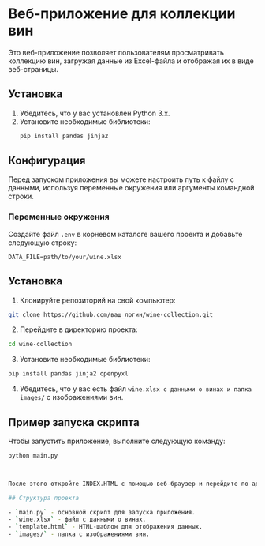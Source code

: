 # Веб-приложение для коллекции вин

Это веб-приложение позволяет пользователям просматривать коллекцию вин, загружая данные из Excel-файла и отображая их в виде веб-страницы.

## Установка

1. Убедитесь, что у вас установлен Python 3.x.
2. Установите необходимые библиотеки:
   ```bash
   pip install pandas jinja2
   ```

## Конфигурация

Перед запуском приложения вы можете настроить путь к файлу с данными, используя переменные окружения или аргументы командной строки.

### Переменные окружения

Создайте файл `.env` в корневом каталоге вашего проекта и добавьте следующую строку:
```
DATA_FILE=path/to/your/wine.xlsx
```

## Установка

1. Клонируйте репозиторий на свой компьютер:

```bash
git clone https://github.com/ваш_логин/wine-collection.git
```

2. Перейдите в директорию проекта:

```bash
cd wine-collection
```

3. Установите необходимые библиотеки:

```bash
pip install pandas jinja2 openpyxl
```

4. Убедитесь, что у вас есть файл `wine.xlsx с данными о винах и папка images/` с изображениями вин.

## Пример запуска скрипта

Чтобы запустить приложение, выполните следующую команду:

```bash
python main.py



После этого откройте INDEX.HTML c помощью веб-браузер и перейдите по адресу [http://localhost:8000](http://localhost:8000), чтобы увидеть вашу коллекцию вин.

## Структура проекта

- `main.py` - основной скрипт для запуска приложения.
- `wine.xlsx` - файл с данными о винах.
- `template.html` - HTML-шаблон для отображения данных.
- `images/` - папка с изображениями вин.
